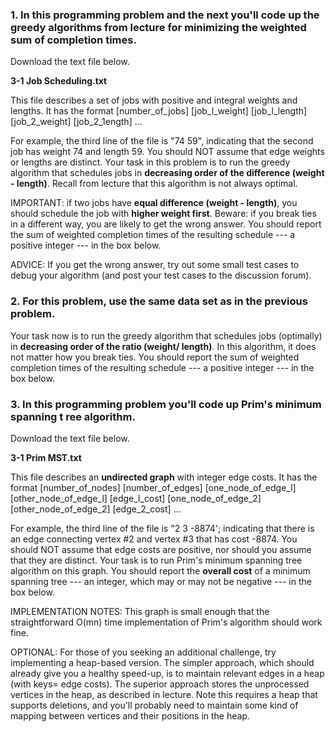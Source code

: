 ### 1. In this programming problem and the next you'll code up the greedy algorithms from lecture for minimizing the weighted sum of completion times.

Download the text file below.

**3-1 Job Scheduling.txt**

This file describes a set of jobs with positive and integral weights and lengths. It has the format
[number_of_jobs]
[job_l_weight] [job_l_length]
[job_2_weight] [job_2_1ength]
...

For example, the third line of the file is "74 59", indicating that the second job has weight 74 and length 59. You should NOT assume that edge weights or lengths are distinct. Your task in this problem is to run the greedy algorithm that schedules jobs in **decreasing order of the difference (weight - length)**. Recall from lecture that this algorithm is not always optimal. 

IMPORTANT: if two jobs have **equal difference (weight - length)**, you should schedule the job with **higher weight first**. Beware: if you break ties in a different way, you are likely to get the wrong answer. You should report the sum of weighted completion times of the resulting schedule --- a positive integer --- in the box below.

ADVICE: If you get the wrong answer, try out some small test cases to debug your algorithm (and post your test cases to the discussion forum).



### 2. For this problem, use the same data set as in the previous problem.

Your task now is to run the greedy algorithm that schedules jobs (optimally) in **decreasing order of the ratio (weight/ length)**. In this algorithm, it does not matter how you break ties. You should report the sum of weighted completion times of the resulting schedule --- a positive integer --- in the box below.



### 3. In this programming problem you'll code up Prim's minimum spanning t ree algorithm.

Download the text file below.

**3-1 Prim MST.txt**

This file describes an **undirected graph** with integer edge costs. It has the format
[number_of_nodes] [number_of_edges]
[one_node_of_edge_l] [other_node_of_edge_l] [edge_l_cost]
[one_node_of_edge_2] [other_node_of_edge_2] [edge_2_cost]
...

For example, the third line of the file is "2 3 -8874'; indicating that there is an edge connecting vertex #2 and vertex #3 that has cost -8874. You should NOT assume that edge costs are positive, nor should you assume that they are distinct. Your task is to run Prim's minimum spanning tree algorithm on this graph. You should report the **overall cost** of a minimum spanning tree --- an integer, which may or may not be negative --- in the box below.

IMPLEMENTATION NOTES: This graph is small enough that the straightforward O(mn) time implementation of
Prim's algorithm should work fine. 

OPTIONAL: For those of you seeking an additional challenge, try implementing a heap-based version. The simpler approach, which should already give you a healthy speed-up, is to maintain relevant edges in a heap (with keys= edge costs). The superior approach stores the unprocessed vertices in the heap, as described in lecture. Note this requires a heap that supports deletions, and you'll probably need to maintain some kind of mapping between vertices and their positions in the heap.